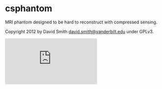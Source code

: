 csphantom
=========

MRI phantom designed to be hard to reconstruct with compressed sensing.

Copyright 2012 by David Smith <david.smith@vanderbilt.edu> under GPLv3.

[![Analytics](https://ga-beacon.appspot.com/UA-57394339-1/csphantom/README.md?pixel)](https://github.com/igrigorik/ga-beacon)
